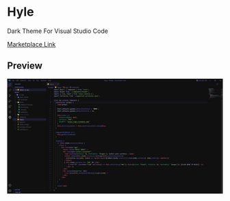 # Hyle

Dark Theme For Visual Studio Code


[Marketplace Link](https://marketplace.visualstudio.com/items?itemName=Kaosc.hyle)

## Preview

![image description](/assets/preview.jpg)